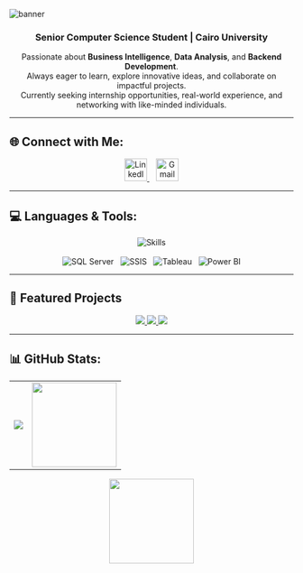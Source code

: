 ![banner](https://capsule-render.vercel.app/api?type=waving&height=300&color=gradient&text=Israa%20Mohamed&desc=Always%20Learning,%20Always%20Growing&fontAlignY=40&descAlignY=65)

<h3 align="center">Senior Computer Science Student | Cairo University</h3>

<p align="center">
  Passionate about <strong>Business Intelligence</strong>, <strong>Data Analysis</strong>, and <strong>Backend Development</strong>. <br/>
  Always eager to learn, explore innovative ideas, and collaborate on impactful projects. <br/>
  Currently seeking internship opportunities, real-world experience, and networking with like-minded individuals.
</p>

---

## 🌐 Connect with Me:

<p align="center">
  <a href="https://www.linkedin.com/in/israamohamed-/" target="_blank">
    <img src="https://skillicons.dev/icons?i=linkedin" alt="LinkedIn" width="40"/>
  </a>
  &nbsp;&nbsp;
  <a href="mailto:israamohamed2315@gmail.com">
    <img src="https://skillicons.dev/icons?i=gmail" alt="Gmail" width="40"/>
  </a>
</p>


---
## 💻 Languages & Tools:

<div align="center">
  <!-- Main languages and frameworks -->
  <img src="https://skillicons.dev/icons?i=html,css,js,py,cpp,spring,java,laravel,django,vscode,clion,visualstudio,git" alt="Skills" />
  <br/><br/>
  <!-- Additional tools not in skillicons.dev -->
  <img src="https://img.shields.io/badge/Microsoft%20SQL%20Server-B57EDC?logo=microsoftsqlserver&logoColor=white&style=for-the-badge" alt="SQL Server" />
  &nbsp;
  <img src="https://img.shields.io/badge/SSIS-00CFFF?logo=microsoftsqlserver&logoColor=white&style=for-the-badge" alt="SSIS" />
  &nbsp;
  <img src="https://img.shields.io/badge/Tableau-FF6F91?logo=tableau&logoColor=white&style=for-the-badge" alt="Tableau" />
  &nbsp;
  <img src="https://img.shields.io/badge/Power%20BI-40E0D0?logo=powerbi&logoColor=black&style=for-the-badge" alt="Power BI" />
</div>

---
## 🚀 Featured Projects
<p align="center">
  <a href="https://github.com/IsraaXx/Hospital-Management-System">
    <img src="https://github-readme-stats.vercel.app/api/pin/?username=IsraaXx&repo=Hospital-Management-System&theme=radical" />
  </a>
  <a href="https://github.com/IsraaXx/BOOKTOPIA">
    <img src="https://github-readme-stats.vercel.app/api/pin/?username=IsraaXx&repo=BOOKTOPIA&theme=radical" />
  </a>
  <a href="https://github.com/IsraaXx/FIFA-WorldCup-Dashboard">
    <img src="https://github-readme-stats.vercel.app/api/pin/?username=IsraaXx&repo=FIFA-WorldCup-Dashboard&theme=radical" />
  </a>
</p>


---
## 📊 GitHub Stats:
<div align="center">
  <table>
    <tr>
      <td>
        <img src="https://github-profile-summary-cards.vercel.app/api/cards/stats?username=IsraaXx&theme=radical" />
      </td>
      <td>
        <img src="https://github-readme-stats.vercel.app/api/top-langs/?username=IsraaXx&layout=compact&langs_count=10&theme=radical" height="150"/>
      </td>
    </tr>
  </table>
  <img src="https://streak-stats.demolab.com?user=IsraaXx&theme=radical" height="150"/>
</div>

